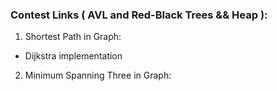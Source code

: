 ### Contest Links ( AVL and Red-Black Trees && Heap ):

1. Shortest Path in Graph:
- Dijkstra implementation
2. Minimum Spanning Three in Graph:
